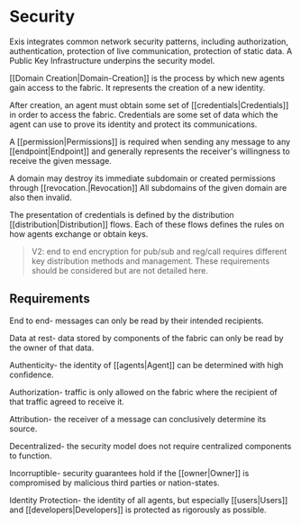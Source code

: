 # Security

Exis integrates common network security patterns, including authorization, authentication, protection of live communication, protection of static data. A Public Key Infrastructure underpins the security model. 

[[Domain Creation|Domain-Creation]] is the process by which new agents gain access to the fabric. It represents the creation of a new identity. 

After creation, an agent must obtain some set of [[credentials|Credentials]] in order to access the fabric. Credentials are some set of data which the agent can use to prove its identity and protect its communications. 

A [[permission|Permissions]] is required when sending any message to any [[endpoint|Endpoint]] and generally represents the receiver's willingness to receive the given message. 

A domain may destroy its immediate subdomain or created permissions through [[revocation.|Revocation]] All subdomains of the given domain are also then invalid.

The presentation of credentials is defined by the distribution [[distribution|Distribution]] flows. Each of these flows defines the rules on how agents exchange or obtain keys.

> V2: end to end encryption for pub/sub and reg/call requires different key distribution methods and management. These requirements should be considered but are not detailed here. 


## Requirements 

End to end- messages can only be read by their intended recipients.

Data at rest- data stored by components of the fabric can only be read by the owner of that data.

Authenticity- the identity of [[agents|Agent]] can be determined with high confidence.

Authorization- traffic is only allowed on the fabric where the recipient of that traffic agreed to receive it.

Attribution- the receiver of a message can conclusively determine its source.

Decentralized- the security model does not require centralized components to function.

Incorruptible- security guarantees hold if the [[owner|Owner]] is compromised by malicious third parties or nation-states.

Identity Protection- the identity of all agents, but especially [[users|Users]] and [[developers|Developers]] is protected as rigorously as possible.  
